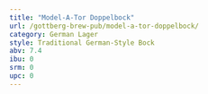 ```yaml
---
title: "Model-A-Tor Doppelbock"
url: /gottberg-brew-pub/model-a-tor-doppelbock/
category: German Lager
style: Traditional German-Style Bock
abv: 7.4
ibu: 0
srm: 0
upc: 0
---
```


